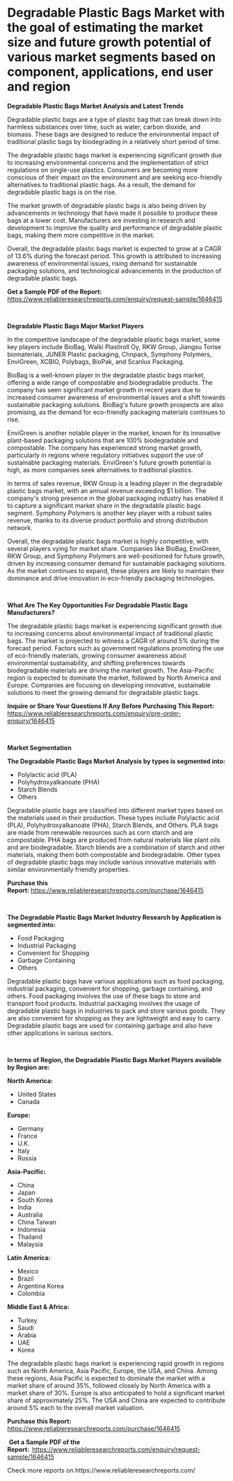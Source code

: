 <p><h1>Degradable Plastic Bags Market with the goal of estimating the market size and future growth potential of various market segments based on component, applications, end user and region</h1></p><p><strong>Degradable Plastic Bags Market Analysis and Latest Trends</strong></p>
<p><p>Degradable plastic bags are a type of plastic bag that can break down into harmless substances over time, such as water, carbon dioxide, and biomass. These bags are designed to reduce the environmental impact of traditional plastic bags by biodegrading in a relatively short period of time.</p><p>The degradable plastic bags market is experiencing significant growth due to increasing environmental concerns and the implementation of strict regulations on single-use plastics. Consumers are becoming more conscious of their impact on the environment and are seeking eco-friendly alternatives to traditional plastic bags. As a result, the demand for degradable plastic bags is on the rise.</p><p>The market growth of degradable plastic bags is also being driven by advancements in technology that have made it possible to produce these bags at a lower cost. Manufacturers are investing in research and development to improve the quality and performance of degradable plastic bags, making them more competitive in the market.</p><p>Overall, the degradable plastic bags market is expected to grow at a CAGR of 13.6% during the forecast period. This growth is attributed to increasing awareness of environmental issues, rising demand for sustainable packaging solutions, and technological advancements in the production of degradable plastic bags.</p></p>
<p><strong>Get a Sample PDF of the Report:&nbsp;</strong> <a href="https://www.reliableresearchreports.com/enquiry/request-sample/1646415">https://www.reliableresearchreports.com/enquiry/request-sample/1646415</a></p>
<p>&nbsp;</p>
<p><strong>Degradable Plastic Bags Major Market Players</strong></p>
<p><p>In the competitive landscape of the degradable plastic bags market, some key players include BioBag, Walki Plastiroll Oy, RKW Group, Jiangsu Torise biomaterials, JUNER Plastic packaging, Chnpack, Symphony Polymers, EnviGreen, XCBIO, Polybags, BioPak, and Scanlux Packaging.</p><p>BioBag is a well-known player in the degradable plastic bags market, offering a wide range of compostable and biodegradable products. The company has seen significant market growth in recent years due to increased consumer awareness of environmental issues and a shift towards sustainable packaging solutions. BioBag's future growth prospects are also promising, as the demand for eco-friendly packaging materials continues to rise.</p><p>EnviGreen is another notable player in the market, known for its innovative plant-based packaging solutions that are 100% biodegradable and compostable. The company has experienced strong market growth, particularly in regions where regulatory initiatives support the use of sustainable packaging materials. EnviGreen's future growth potential is high, as more companies seek alternatives to traditional plastics.</p><p>In terms of sales revenue, RKW Group is a leading player in the degradable plastic bags market, with an annual revenue exceeding $1 billion. The company's strong presence in the global packaging industry has enabled it to capture a significant market share in the degradable plastic bags segment. Symphony Polymers is another key player with a robust sales revenue, thanks to its diverse product portfolio and strong distribution network.</p><p>Overall, the degradable plastic bags market is highly competitive, with several players vying for market share. Companies like BioBag, EnviGreen, RKW Group, and Symphony Polymers are well-positioned for future growth, driven by increasing consumer demand for sustainable packaging solutions. As the market continues to expand, these players are likely to maintain their dominance and drive innovation in eco-friendly packaging technologies.</p></p>
<p>&nbsp;</p>
<p><strong>What Are The Key Opportunities For Degradable Plastic Bags Manufacturers?</strong></p>
<p><p>The degradable plastic bags market is experiencing significant growth due to increasing concerns about environmental impact of traditional plastic bags. The market is projected to witness a CAGR of around 5% during the forecast period. Factors such as government regulations promoting the use of eco-friendly materials, growing consumer awareness about environmental sustainability, and shifting preferences towards biodegradable materials are driving the market growth. The Asia-Pacific region is expected to dominate the market, followed by North America and Europe. Companies are focusing on developing innovative, sustainable solutions to meet the growing demand for degradable plastic bags.</p></p>
<p><strong>Inquire or Share Your Questions If Any Before Purchasing This Report:</strong> <a href="https://www.reliableresearchreports.com/enquiry/pre-order-enquiry/1646415">https://www.reliableresearchreports.com/enquiry/pre-order-enquiry/1646415</a></p>
<p>&nbsp;</p>
<p><strong>Market Segmentation</strong></p>
<p><strong>The Degradable Plastic Bags Market Analysis by types is segmented into:</strong></p>
<p><ul><li>Polylactic acid (PLA)</li><li>Polyhydroxyalkanoate (PHA)</li><li>Starch Blends</li><li>Others</li></ul></p>
<p><p>Degradable plastic bags are classified into different market types based on the materials used in their production. These types include Polylactic acid (PLA), Polyhydroxyalkanoate (PHA), Starch Blends, and Others. PLA bags are made from renewable resources such as corn starch and are compostable. PHA bags are produced from natural materials like plant oils and are biodegradable. Starch blends are a combination of starch and other materials, making them both compostable and biodegradable. Other types of degradable plastic bags may include various innovative materials with similar environmentally friendly properties.</p></p>
<p><strong>Purchase this Report:&nbsp;</strong><a href="https://www.reliableresearchreports.com/purchase/1646415">https://www.reliableresearchreports.com/purchase/1646415</a></p>
<p>&nbsp;</p>
<p><strong>The Degradable Plastic Bags Market Industry Research by Application is segmented into:</strong></p>
<p><ul><li>Food Packaging</li><li>Industrial Packaging</li><li>Convenient for Shopping</li><li>Garbage Containing</li><li>Others</li></ul></p>
<p><p>Degradable plastic bags have various applications such as food packaging, industrial packaging, convenient for shopping, garbage containing, and others. Food packaging involves the use of these bags to store and transport food products. Industrial packaging involves the usage of degradable plastic bags in industries to pack and store various goods. They are also convenient for shopping as they are lightweight and easy to carry. Degradable plastic bags are used for containing garbage and also have other applications in various sectors.</p></p>
<p>&nbsp;</p>
<p><strong>In terms of Region, the Degradable Plastic Bags Market Players available by Region are:</strong></p>
<p>
    <p> <strong> North America: </strong>
        <ul>
            <li>United States</li>
            <li>Canada</li>
        </ul>
        </p> 
    <p> <strong> Europe: </strong>
        <ul>
            <li>Germany</li>
            <li>France</li>
            <li>U.K.</li>
            <li>Italy</li>
            <li>Russia</li>
        </ul>
        </p> 
    <p> <strong> Asia-Pacific: </strong>
        <ul>
            <li>China</li>
            <li>Japan</li>
            <li>South Korea</li>
            <li>India</li>
            <li>Australia</li>
            <li>China Taiwan</li>
            <li>Indonesia</li>
            <li>Thailand</li>
            <li>Malaysia</li>
        </ul>
        </p> 
    <p> <strong> Latin America: </strong>
        <ul>
            <li>Mexico</li>
            <li>Brazil</li>
            <li>Argentina Korea</li>
            <li>Colombia</li>
        </ul>
        </p> 
    <p> <strong> Middle East & Africa: </strong>
        <ul>
            <li>Turkey</li>
            <li>Saudi</li>
            <li>Arabia</li>
            <li>UAE</li>
            <li>Korea</li>
        </ul>
    </p>
    </p>
<p><p>The degradable plastic bags market is experiencing rapid growth in regions such as North America, Asia Pacific, Europe, the USA, and China. Among these regions, Asia Pacific is expected to dominate the market with a market share of around 35%, followed closely by North America with a market share of 30%. Europe is also anticipated to hold a significant market share of approximately 25%. The USA and China are expected to contribute around 5% each to the overall market valuation.</p></p>
<p><strong>Purchase this Report: </strong><a href="https://www.reliableresearchreports.com/purchase/1646415">https://www.reliableresearchreports.com/purchase/1646415</a></p>
<p>&nbsp;<strong>Get a Sample PDF of the Report:&nbsp;&nbsp;</strong><a href="https://www.reliableresearchreports.com/enquiry/request-sample/1646415">https://www.reliableresearchreports.com/enquiry/request-sample/1646415</a></p>
<p><strong></strong></p>
<p>Check more reports on https://www.reliableresearchreports.com/</p>